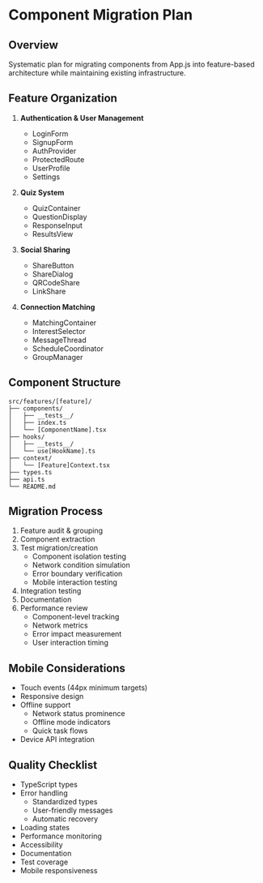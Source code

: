 # Component Migration Plan

## Overview
Systematic plan for migrating components from App.js into feature-based architecture while maintaining existing infrastructure.

## Feature Organization

1. **Authentication & User Management**
   - LoginForm
   - SignupForm
   - AuthProvider
   - ProtectedRoute
   - UserProfile
   - Settings

2. **Quiz System**
   - QuizContainer
   - QuestionDisplay
   - ResponseInput
   - ResultsView

3. **Social Sharing**
   - ShareButton
   - ShareDialog
   - QRCodeShare
   - LinkShare

4. **Connection Matching**
   - MatchingContainer
   - InterestSelector
   - MessageThread
   - ScheduleCoordinator
   - GroupManager

## Component Structure
```
src/features/[feature]/
├── components/
│   ├── __tests__/
│   ├── index.ts
│   └── [ComponentName].tsx
├── hooks/
│   ├── __tests__/
│   └── use[HookName].ts
├── context/
│   └── [Feature]Context.tsx
├── types.ts
├── api.ts
└── README.md
```

## Migration Process
1. Feature audit & grouping
2. Component extraction
3. Test migration/creation
   - Component isolation testing
   - Network condition simulation
   - Error boundary verification
   - Mobile interaction testing
4. Integration testing
5. Documentation
6. Performance review
   - Component-level tracking
   - Network metrics
   - Error impact measurement
   - User interaction timing

## Mobile Considerations
- Touch events (44px minimum targets)
- Responsive design
- Offline support
  - Network status prominence
  - Offline mode indicators
  - Quick task flows
- Device API integration

## Quality Checklist
- TypeScript types
- Error handling
  - Standardized types
  - User-friendly messages
  - Automatic recovery
- Loading states
- Performance monitoring
- Accessibility
- Documentation
- Test coverage
- Mobile responsiveness 